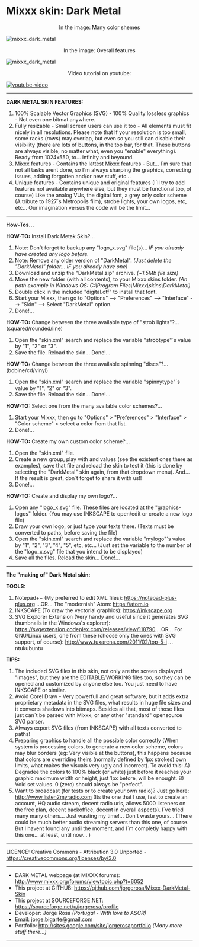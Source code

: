 # Mixxx skin: Dark Metal

<p align="center">In the image: Many color shemes</p>

<p align="center">
 
![mixxx_dark_metal](https://user-images.githubusercontent.com/5511928/30951578-ad43a4ee-a41b-11e7-9cc4-1d1be1ffcde7.jpg)

</p>

<p align="center">In the image: Overall features</p>

<p align="center">
  
![mixxx_dark_metal](https://user-images.githubusercontent.com/5511928/30951605-dd3ff47c-a41b-11e7-95bc-c33723fde798.jpg)

</p>

<p align="center">Video tutorial on youtube:</p>

<p align="center">
  
[![youtube-video](https://i.ytimg.com/vi/-FIc3iiHDeU/2.jpg?time=1506578782944)](https://www.youtube.com/watch?v=-FIc3iiHDeU&list=PLnhzSMPecj1HXo5IGrNFYiGyy6fHZYPTL&index=41 "DarkMetal Skin - Video Tutorial")

</p>

---------------------------------------------------------------------------------

**DARK METAL SKIN FEATURES:**

1) 100% Scalable Vector Graphics (SVG) - 100% Quality lossless graphics - Not even one bitmat anywhere.
2) Fully resizable - Small screen users can use it too - All elements must fit nicely in all resolutions. Please note that If your resolution is too small, some racks (rows) may overlap, but even so you still can disable their visibility (there are lots of buttons, in the top bar, for that. These buttons are always visible, no matter what, even you "enable" everything). Ready from 1024x550, to... infinity and beyound.
3) Mixxx features - Contains the lattest Mixxx features - But... I´m sure that not all tasks arent done, so I´m always sharping the graphics, correcting issues, adding forgotten and/or new stuff, etc...
4) Unique features - Contains unique and original features (I´ll try to add features not available anywhere else, but they must be functional too, of course) Like the analog VUs, the digital font, a grey only color scheme (A tribute to 1927´s Metropolis film), strobe lights, your own logos, etc, etc... Our imagination versus the code will be the limit...

---------------------------------------------------------------------------------

**How-Tos...**

**HOW-TO:** Install Dark Metak Skin?...
1) Note: Don´t forget to backup any "logo_x.svg" file(s)... *IF you already have created any logo before.*
2) Note: Remove any older version of "DarkMetal". *(Just delete the "DarkMetal" folder... IF you already have one)*
3) Download and unzip the "DarkMetal.zip" archive. *(~1.5Mb file size)*
4) Move the new folder (with all contents), to your Mixxx skins folder. *(An path example in Windows OS: C:\Program Files\Mixxx\skins\DarkMetal)*
5) Double click in the included "digital.otf" to install that font.
7) Start your Mixxx, then go to "Options" --> "Preferences" --> "Interface" --> "Skin" --> Select "DarkMetal" option.
8) Done!...

**HOW-TO:** Change between the three available type of "strob lights"?... (squared/rounded/line)
1) Open the "skin.xml" search and replace the variable "strobtype"´s value by "1", "2" or "3".
2) Save the file. Reload the skin... Done!...

**HOW-TO:** Change between the three available spinning "discs"?... (bobine/cd/vinyl)
1) Open the "skin.xml" search and replace the variable "spinnytype"´s value by "1", "2" or "3".
2) Save the file. Reload the skin... Done!...

**HOW-TO:** Select one from the many available color schemes?...
1) Start your Mixxx, then go to "Options" > "Preferences" > "Interface" > "Color scheme" > select a color from that list.
2) Done!...

**HOW-TO:** Create my own custom color scheme?...
1) Open the "skin.xml" file.
2) Create a new <Scheme> group, play with <HConst> and <SConst> values (see the existent ones there as examples), save that file and reload the skin to test it (this is done by selecting the "DarkMetal" skin again, from that dropdown menu). And... If the result is great, don´t forget to share it with us!!
3) Done!...

**HOW-TO:** Create and display my own logo?...
1) Open any "logo_x.svg" file. These files are located at the "graphics-logos" folder. (You may use INKSCAPE to open/edit or create a new logo file)
2) Draw your own logo, or just type your texts there. (Texts must be converted to paths, before saving the file)
3) Open the "skin.xml" search and replace the variable "mylogo"´s value by "1", "2", "3", "4", "5", etc, etc... (Just set the variable to the number of the "logo_x.svg" file that you intend to be displayed)
4) Save all the files. Reload the skin... Done!...

---------------------------------------------------------------------------------

**The "making of" Dark Metal skin:**

**TOOLS:**
1) Notepad++ (My preferred to edit XML files): https://notepad-plus-plus.org ...OR... The "modernish" Atom: https://atom.io
2) INKSCAPE (To draw the vectorial graphics): https://inkscape.org
3) SVG Explorer Extension (Very handy and useful since it generates SVG thumbnails in the Windows´s explorer): https://svgextension.codeplex.com/releases/view/118790 ...OR... For GNU/Linux users, one from these (choose only the ones with SVG support, of course): http://www.tuxarena.com/2011/02/top-5-i ... ntukubuntu

**TIPS:**
1) The included SVG files in this skin, not only are the screen displayed "images", but they are the EDITABLE/WORKING files too, so they can be opened and customized by anyone else too. You just need to have INKSCAPE or similar.
2) Avoid Corel Draw - Very powerfull and great software, but it adds extra proprietary metadata in the SVG files, what results in huge file sizes and it converts shadows into bitmaps. Besides all that, most of those files just can´t be parsed with Mixxx, or any other "standard" opensource SVG parser.
3) Always export SVG files (from INKSCAPE) with all texts converted to paths!
4) Preparing graphics to handle all the possible color <Schemes> correctly (When system is processing colors, to generate a new color scheme, colors may blur borders (eg: Very visible at the buttons), this happens because that colors are overriding theirs (normally defined by 1px strokes) own limits, what makes the visuals very ugly and incorrect). To avoid this: A) Degradee the colors to 100% black (or white) just before it reaches your graphic maximum width or height, just 1px before, will be enought. B) Void set <VConst> values. 0 (zero) should always be "perfect".
5) Want to broadcast (for tests or to create your own radio)? Just go here: http://www.listen2myradio.com (Its the one that I use, fast to create an account, HQ audio stream, decent radio urls, allows 5000 listeners on the free plan, decent backoffice, decent in overall aspects). I´ve tried many many others... Just wasting my time!... Don´t waste yours... (There could be much better audio streaming servers than this one, of course. But I havent found any until the moment, and I´m completly happy with this one... at least, until now... )

---------------------------------------------------------------------------------

LICENCE: Creative Commons - Attribution 3.0 Unported - https://creativecommons.org/licenses/by/3.0

---------------------------------------------------------------------------------

- DARK METAL webpage (at MIXXX forums): http://www.mixxx.org/forums/viewtopic.php?t=6052
- This project at GITHUB: https://github.com/jorgerosa/Mixxx-DarkMetal-Skin
- This project at SOURCEFORGE.NET: https://sourceforge.net/u/jorgerosa/profile
- Developer: Jorge Rosa *(Portugal - With love to ASCR)*
- Email: jorge.bigarte@gmail.com
- Portfolio: http://sites.google.com/site/jorgerosaportfolio *(Many more stuff there...)*

---------------------------------------------------------------------------------
